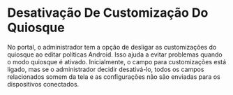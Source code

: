 # Desativação De Customização Do Quiosque

No portal, o administrador tem a opção de desligar as customizações do quiosque ao editar políticas Android. Isso ajuda a evitar problemas quando o modo quiosque é ativado. Inicialmente, o campo para customizações está ligado, mas se o administrador decidir desativá-lo, todos os campos relacionados somem da tela e as configurações não são enviadas para os dispositivos conectados.
